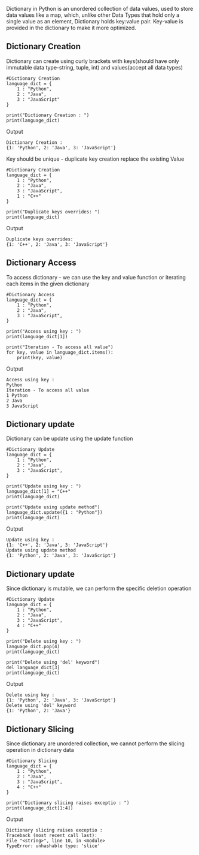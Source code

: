 Dictionary in Python is an unordered collection of data values, used to store data values like a map, which, unlike other Data Types that hold only a single value as an element, Dictionary holds key:value pair. Key-value is provided in the dictionary to make it more optimized.

## **Dictionary Creation**
Dictionary can create using curly brackets with keys(should have only immutable data type-string, tuple, int) and values(accept all data types) 

    #Dictionary Creation
    language_dict = {
        1 : "Python",
        2 : "Java",
        3 : "JavaScript"
    }

    print("Dictionary Creation : ")
    print(language_dict)

 Output

    Dictionary Creation : 
    {1: 'Python', 2: 'Java', 3: 'JavaScript'}

Key should be unique - duplicate key creation replace the existing Value

    #Dictionary Creation
    language_dict = {
        1 : "Python",
        2 : "Java",
        3 : "JavaScript",
        1 : "C++"
    }

    print("Duplicate keys overrides: ")
    print(language_dict)

 Output

    Duplicate keys overrides: 
    {1: 'C++', 2: 'Java', 3: 'JavaScript'}

## **Dictionary Access**
To access dictionary - we can use the key and value function or iterating each items in the given dictionary

    #Dictionary Access
    language_dict = {
        1 : "Python",
        2 : "Java",
        3 : "JavaScript",
    }

    print("Access using key : ")
    print(language_dict[1])

    print("Iteration - To access all value")
    for key, value in language_dict.items():
        print(key, value)

 Output

    Access using key : 
    Python
    Iteration - To access all value
    1 Python
    2 Java
    3 JavaScript

## **Dictionary update**
Dictionary can be update using the update function

    #Dictionary Update
    language_dict = {
        1 : "Python",
        2 : "Java",
        3 : "JavaScript",
    }

    print("Update using key : ")
    language_dict[1] = "C++"
    print(language_dict)

    print("Update using update method")
    language_dict.update({1 : "Python"})
    print(language_dict)

 Output

    Update using key : 
    {1: 'C++', 2: 'Java', 3: 'JavaScript'}
    Update using update method
    {1: 'Python', 2: 'Java', 3: 'JavaScript'}

## **Dictionary update**
Since dictionary is mutable, we can perform the specific deletion operation

    #Dictionary Update
    language_dict = {
        1 : "Python",
        2 : "Java",
        3 : "JavaScript",
        4 : "C++"
    }

    print("Delete using key : ")
    language_dict.pop(4)
    print(language_dict)

    print("Delete using 'del' keyword")
    del language_dict[3]
    print(language_dict)

 Output

    Delete using key : 
    {1: 'Python', 2: 'Java', 3: 'JavaScript'}
    Delete using 'del' keyword
    {1: 'Python', 2: 'Java'}

## **Dictionary Slicing**
Since dictionary are unordered collection, we cannot perform the slicing operation in dictionary data

    #Dictionary Slicing
    language_dict = {
        1 : "Python",
        2 : "Java",
        3 : "JavaScript",
        4 : "C++"
    }

    print("Dictionary slicing raises exceptio : ")
    print(language_dict[1:4])

 Output

    Dictionary slicing raises exceptio : 
    Traceback (most recent call last):
    File "<string>", line 10, in <module>
    TypeError: unhashable type: 'slice'